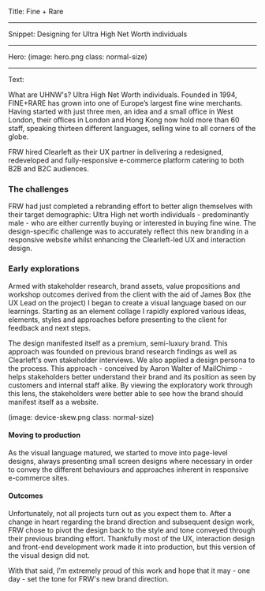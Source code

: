 Title: Fine + Rare

----

Snippet: Designing for Ultra High Net Worth individuals

----

Hero: (image: hero.png class: normal-size)

----

Text: 

What are UHNW's? Ultra High Net Worth individuals.  Founded in 1994, FINE+RARE has grown into one of Europe’s largest fine wine merchants. Having started with just three men, an idea and a small office in West London, their offices in London and Hong Kong now hold more than 60 staff, speaking thirteen different languages, selling wine to all corners of the globe.

FRW hired Clearleft as their UX partner in delivering a redesigned, redeveloped and fully-responsive e-commerce platform catering to both B2B and B2C audiences.

### The challenges

FRW had just completed a rebranding effort to better align themselves with their target demographic: Ultra High net worth individuals - predominantly male - who are either currently buying or interested in buying fine wine.   The design-specific challenge was to accurately reflect this new branding in a responsive website whilst enhancing the Clearleft-led UX and interaction design.

### Early explorations

Armed with stakeholder research, brand assets, value propositions and workshop outcomes derived from the client with the aid of James Box (the UX Lead on the project) I began to create a visual language based on our learnings.  Starting as an element collage I rapidly explored various ideas, elements, styles and approaches before presenting to the client for feedback and next steps. 

The design manifested itself as a premium, semi-luxury brand. This approach was founded on previous brand research findings as well as Clearleft's own stakeholder interviews.  We also applied a design persona to the process. This approach - conceived by Aaron Walter of MailChimp - helps stakeholders better understand their brand and its position as seen by customers and internal staff alike.  By viewing the exploratory work through this lens, the stakeholders were better able to see how the brand should manifest itself as a website.

(image: device-skew.png class: normal-size)

#### Moving to production

As the visual language matured, we started to move into page-level designs, always presenting small screen designs where necessary in order to convey the different behaviours and approaches inherent in responsive e-commerce sites.  

#### Outcomes

Unfortunately, not all projects turn out as you expect them to.  After a change in heart regarding the brand direction and subsequent design work, FRW chose to pivot the design back to the style and tone conveyed through their previous branding effort.  Thankfully most of the UX, interaction design and front-end development work made it into production, but this version of the visual design did not.  

With that said, I'm extremely proud of this work and hope that it may - one day - set the tone for FRW's new brand direction.